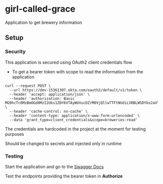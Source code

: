 # girl-called-grace
Application to get brewery information

## Setup

### Security

This application is secured using OAuth2 client credentials flow 

* To get a bearer token with scope to read the information from the application

```
curl --request POST \
  --url https://dev-15361307.okta.com/oauth2/default/v1/token \
  --header 'accept: application/json' \
  --header 'authorization: Basic MG9hcTc0MzBmOGd0MzI2Uks1ZDY6VTAyWUVucDZrM0VjQllwTTFtNUdiLVRBLW5DYko2aVlpYVZsdWRPNg' \
  --header 'cache-control: no-cache' \
  --header 'content-type: application/x-www-form-urlencoded' \
  --data 'grant_type=client_credentials&scope=breweries:read'
```

The credentials are hardcoded in the project at the moment for testing purposes

Should be changed to secrets and injected only in runtime

### Testing

Start the application and go to the [Swagger Docs](http://localhost:8080/documentation/swagger-ui.html)

Test the endpoints providing the bearer token in **Authorize**